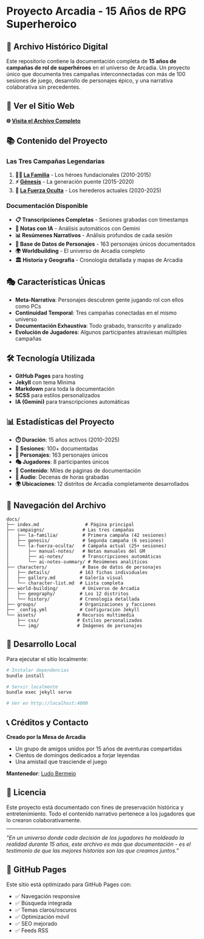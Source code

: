 # Proyecto Arcadia - 15 Años de RPG Superheroico

## 🌟 Archivo Histórico Digital

Este repositorio contiene la documentación completa de **15 años de campañas de rol de superhéroes** en el universo de Arcadia. Un proyecto único que documenta tres campañas interconnectadas con más de 100 sesiones de juego, desarrollo de personajes épico, y una narrativa colaborativa sin precedentes.

## 🚀 Ver el Sitio Web

**🌐 [Visita el Archivo Completo](https://LudoBermejoES.github.io/arcadia)**

## 📚 Contenido del Proyecto

### Las Tres Campañas Legendarias

1. **🦸‍♂️ [La Familia](docs/campaigns/la-familia/)** - Los héroes fundacionales (2010-2015)
2. **⚡ [Génesis](docs/campaigns/genesis/)** - La generación puente (2015-2020)  
3. **🔮 [La Fuerza Oculta](docs/campaigns/la-fuerza-oculta/)** - Los herederos actuales (2020-2025)

### Documentación Disponible

- **📋 Transcripciones Completas** - Sesiones grabadas con timestamps
- **🤖 Notas con IA** - Análisis automáticos con Gemini
- **📊 Resúmenes Narrativos** - Análisis profundos de cada sesión
- **👥 Base de Datos de Personajes** - 163 personajes únicos documentados
- **🌍 Worldbuilding** - El universo de Arcadia completo
- **🏛️ Historia y Geografia** - Cronología detallada y mapas de Arcadia

## 🎭 Características Únicas

- **Meta-Narrativa**: Personajes descubren gente jugando rol con ellos como PCs
- **Continuidad Temporal**: Tres campañas conectadas en el mismo universo
- **Documentación Exhaustiva**: Todo grabado, transcrito y analizado
- **Evolución de Jugadores**: Algunos participantes atraviesan múltiples campañas

## 🛠️ Tecnología Utilizada

- **GitHub Pages** para hosting
- **Jekyll** con tema Minima
- **Markdown** para toda la documentación
- **SCSS** para estilos personalizados
- **IA (Gemini)** para transcripciones automáticas

## 📊 Estadísticas del Proyecto

- **⏱️ Duración**: 15 años activos (2010-2025)
- **🎲 Sesiones**: 100+ documentadas
- **👥 Personajes**: 163 personajes únicos
- **🎭 Jugadores**: 8 participantes únicos
- **📝 Contenido**: Miles de páginas de documentación
- **🎵 Audio**: Decenas de horas grabadas
- **🌍 Ubicaciones**: 12 distritos de Arcadia completamente desarrollados

## 🎯 Navegación del Archivo

```
docs/
├── index.md                 # Página principal
├── campaigns/              # Las tres campañas
│   ├── la-familia/         # Primera campaña (42 sesiones)
│   ├── genesis/            # Segunda campaña (6 sesiones)
│   └── la-fuerza-oculta/   # Campaña actual (25+ sesiones)
│       ├── manual-notes/   # Notas manuales del GM
│       ├── ai-notes/       # Transcripciones automáticas
│       └── ai-notes-summary/ # Resúmenes analíticos
├── characters/             # Base de datos de personajes
│   ├── details/           # 163 fichas individuales
│   ├── gallery.md         # Galería visual
│   └── character-list.md  # Lista completa
├── world-building/         # Universo de Arcadia
│   ├── geography/         # Los 12 distritos
│   └── history/           # Cronología detallada
├── groups/                # Organizaciones y facciones
├── _config.yml            # Configuración Jekyll
└── assets/               # Recursos multimedia
    ├── css/              # Estilos personalizados
    └── img/              # Imágenes de personajes
```

## 🔧 Desarrollo Local

Para ejecutar el sitio localmente:

```bash
# Instalar dependencias
bundle install

# Servir localmente
bundle exec jekyll serve

# Ver en http://localhost:4000
```

## 📞 Créditos y Contacto

**Creado por la Mesa de Arcadia**
- Un grupo de amigos unidos por 15 años de aventuras compartidas
- Cientos de domingos dedicados a forjar leyendas
- Una amistad que trasciende el juego

**Mantenedor**: [Ludo Bermejo](https://github.com/LudoBermejoES)

## 📄 Licencia

Este proyecto está documentado con fines de preservación histórica y entretenimiento. Todo el contenido narrativo pertenece a los jugadores que lo crearon colaborativamente.

---

*"En un universo donde cada decisión de los jugadores ha moldeado la realidad durante 15 años, este archivo es más que documentación - es el testimonio de que las mejores historias son las que creamos juntos."*

## 🌟 GitHub Pages

Este sitio está optimizado para GitHub Pages con:
- ✅ Navegación responsive
- ✅ Búsqueda integrada
- ✅ Temas claros/oscuros
- ✅ Optimización móvil
- ✅ SEO mejorado
- ✅ Feeds RSS